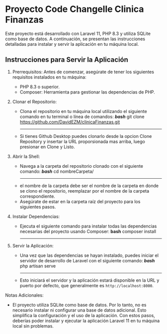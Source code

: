 # Proyecto Code Changelle Clinica Finanzas

Este proyecto está desarrollado con Laravel 11, PHP 8.3 y utiliza SQLite como base de datos.
A continuación, se presentan las instrucciones detalladas para instalar y servir la aplicación en tu máquina local.

## Instrucciones para Servir la Aplicación

1. Prerrequisitos: Antes de comenzar, asegúrate de tener los siguientes requisitos instalados en tu máquina:
   - PHP 8.3 o superior.
   - Composer: Herramienta para gestionar las dependencias de PHP.

2. Clonar el Repositorio: 
   - Clona el repositorio en tu máquina local utilizando el siguiente comando en tu terminal o línea de comandos:
     ***bash***
     git clone https://github.com/DavidEZM/clinicaFinanzas.git
     ***
	   
   - Si tienes Github Desktop puedes clonarlo desde la opcion Clone Repository y insertar la URL proporsionada mas arriba, luego presionar en Clone y Listo.

3. Abrir la Shell:
   - Navega a la carpeta del repositorio clonado con el siguiente comando:
     ***bash***
     cd nombreCarpeta/
     ***
   - el nombre de la carpeta debe ser el nombre de la carpeta en donde se clono el repositorio, reemplazar por el nombre de la carpeta correspondiente.
   - Asegúrate de estar en la carpeta raíz del proyecto para los siguientes pasos.

4. Instalar Dependencias:
   - Ejecuta el siguiente comando para instalar todas las dependencias necesarias del proyecto usando Composer:
     **bash**
     	composer install
     ***

5. Servir la Aplicación:
   - Una vez que las dependencias se hayan instalado, puedes iniciar el servidor de desarrollo de Laravel con el siguiente comando:
     ***bash***
     php artisan serve
     ***
   - Esto iniciará el servidor y la aplicación estará disponible en la URL y puerto por defecto, que generalmente es `http://localhost:8000`.

Notas Adicionales:
- El proyecto utiliza SQLite como base de datos. Por lo tanto, no es necesario instalar ni configurar una base de datos adicional. Esto simplifica la configuración y el uso de la aplicación.
Con estos pasos, deberías poder instalar y ejecutar la aplicación Laravel 11 en tu máquina local sin problemas.


